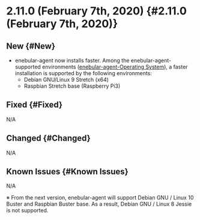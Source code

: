 # 2.11.0 (February 7th, 2020) {#2.11.0 (February 7th, 2020)}

## New {#New}

* enebular-agent now installs faster. Among the enebular-agent-supported environments ([enebular-agent-Operating System](https://docs.enebular.com/en/Other/Support.html#OperatingSystem)), a faster installation is supported by the following environments:
    * Debian GNU/Linux 9 Stretch (x64)
    * Raspbian Stretch base (Raspberry Pi3)

## Fixed {#Fixed}

N/A

## Changed {#Changed}

N/A

## Known Issues {#Known Issues}

N/A


※ From the next version, enebular-agent will support Debian GNU / Linux 10 Buster and Raspbian Buster base. As a result, Debian GNU / Linux 8 Jessie is not supported.